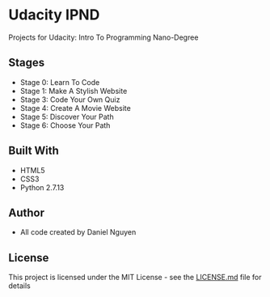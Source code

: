 # Udacity IPND
Projects for Udacity: Intro To Programming Nano-Degree

## Stages
<!-- Add links to each stage -->
* Stage 0: Learn To Code
* Stage 1: Make A Stylish Website
* Stage 3: Code Your Own Quiz
* Stage 4: Create A Movie Website
* Stage 5: Discover Your Path
* Stage 6: Choose Your Path
 
## Built With
* HTML5
* CSS3
* Python 2.7.13
 
## Author
* All code created by Daniel Nguyen
 
## License
This project is licensed under the MIT License - see the [LICENSE.md](https://github.com/ziggysauce/udacity_IPND/blob/master/LICENSE) file for details
